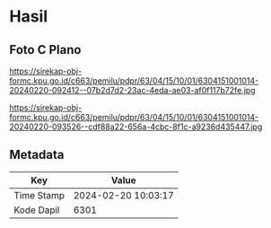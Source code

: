 # Hasil

## Foto C Plano

https://sirekap-obj-formc.kpu.go.id/c663/pemilu/pdpr/63/04/15/10/01/6304151001014-20240220-092412--07b2d7d2-23ac-4eda-ae03-af0f117b72fe.jpg

https://sirekap-obj-formc.kpu.go.id/c663/pemilu/pdpr/63/04/15/10/01/6304151001014-20240220-093526--cdf88a22-656a-4cbc-8f1c-a9236d435447.jpg


## Metadata

| Key        | Value               |
| ---------- | ------------------- |
| Time Stamp | 2024-02-20 10:03:17 |
| Kode Dapil | 6301                |



